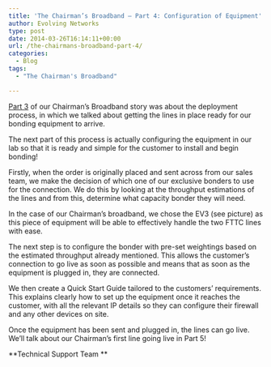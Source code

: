 ```yaml
---
title: 'The Chairman’s Broadband – Part 4: Configuration of Equipment'
author: Evolving Networks
type: post
date: 2014-03-26T16:14:11+00:00
url: /the-chairmans-broadband-part-4/
categories:
  - Blog
tags:
  - "The Chairman's Broadband"

---
```

[Part 3][1] of our Chairman’s Broadband story was about the deployment process, in which we talked about getting the lines in place ready for our bonding equipment to arrive.

The next part of this process is actually configuring the equipment in our lab so that it is ready and simple for the customer to install and begin bonding!

Firstly, when the order is originally placed and sent across from our sales team, we make the decision of which one of our exclusive bonders to use for the connection. We do this by looking at the throughput estimations of the lines and from this, determine what capacity bonder they will need.

In the case of our Chairman’s broadband, we chose the EV3 (see picture) as this piece of equipment will be able to effectively handle the two FTTC lines with ease.

The next step is to configure the bonder with pre-set weightings based on the estimated throughput already mentioned. This allows the customer’s connection to go live as soon as possible and means that as soon as the equipment is plugged in, they are connected.

We then create a Quick Start Guide tailored to the customers’ requirements. This explains clearly how to set up the equipment once it reaches the customer, with all the relevant IP details so they can configure their firewall and any other devices on site.

Once the equipment has been sent and plugged in, the lines can go live. We’ll talk about our Chairman’s first line going live in Part 5!

**Technical Support Team **

 [1]: /the-chairmans-broadband-part-3